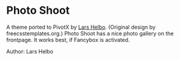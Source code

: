# Photo Shoot

A theme ported to PivotX by [Lars Helbo](http://www.salldata.dk/). 
(Original design by freecsstemplates.org.) Photo Shoot has a nice photo gallery
on the frontpage. It works best, if Fancybox is activated.

Author: Lars Helbo
